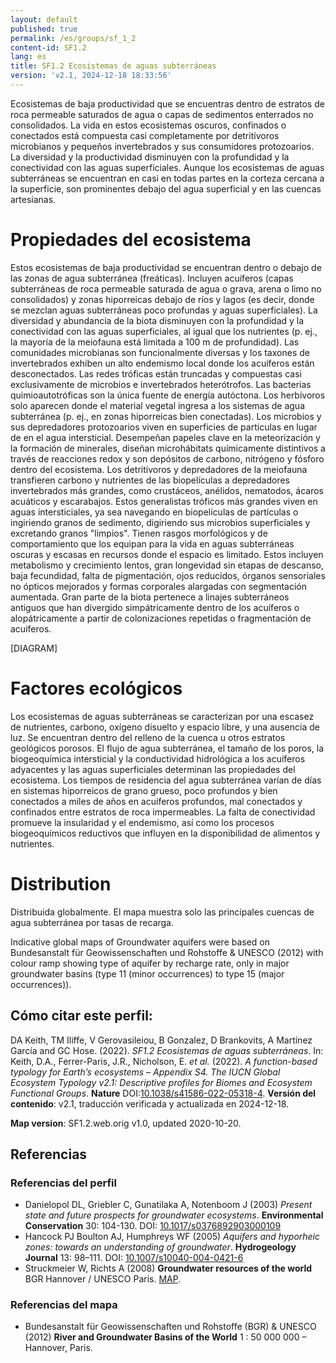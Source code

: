 ```yaml
---
layout: default
published: true
permalink: /es/groups/sf_1_2
content-id: SF1.2
lang: es
title: SF1.2 Ecosistemas de aguas subterráneas
version: 'v2.1, 2024-12-18 18:33:56'
---
```


Ecosistemas de baja productividad que se encuentras dentro de estratos de roca permeable saturados de agua o capas de sedimentos enterrados no consolidados. La vida en estos ecosistemas oscuros, confinados o conectados está compuesta casi completamente por detritívoros microbianos y pequeños invertebrados y sus consumidores protozoarios. La diversidad y la productividad disminuyen con la profundidad y la conectividad con las aguas superficiales. Aunque los ecosistemas de aguas subterráneas se encuentran en casi en todas partes en la corteza cercana a la superficie, son prominentes debajo del agua superficial y en las cuencas artesianas.

# Propiedades del ecosistema
 
Estos ecosistemas de baja productividad se encuentran dentro o debajo de las zonas de agua subterránea (freáticas). Incluyen acuíferos (capas subterráneas de roca permeable saturada de agua o grava, arena o limo no consolidados) y zonas hiporreicas debajo de ríos y lagos (es decir, donde se mezclan aguas subterráneas poco profundas y aguas superficiales). La diversidad y abundancia de la biota disminuyen con la profundidad y la conectividad con las aguas superficiales, al igual que los nutrientes (p. ej., la mayoría de la meiofauna está limitada a 100 m de profundidad). Las comunidades microbianas son funcionalmente diversas y los taxones de invertebrados exhiben un alto endemismo local donde los acuíferos están desconectados. Las redes tróficas están truncadas y compuestas casi exclusivamente de microbios e invertebrados heterótrofos. Las bacterias quimioautotróficas son la única fuente de energía autóctona. Los herbívoros solo aparecen donde el material vegetal ingresa a los sistemas de agua subterránea (p. ej., en zonas hiporreicas bien conectadas). Los microbios y sus depredadores protozoarios viven en superficies de partículas en lugar de en el agua intersticial. Desempeñan papeles clave en la meteorización y la formación de minerales, diseñan microhábitats químicamente distintivos a través de reacciones redox y son depósitos de carbono, nitrógeno y fósforo dentro del ecosistema. Los detritívoros y depredadores de la meiofauna transfieren carbono y nutrientes de las biopelículas a depredadores invertebrados más grandes, como crustáceos, anélidos, nematodos, ácaros acuáticos y escarabajos. Estos generalistas tróficos más grandes viven en aguas intersticiales, ya sea navegando en biopelículas de partículas o ingiriendo granos de sedimento, digiriendo sus microbios superficiales y excretando granos "limpios". Tienen rasgos morfológicos y de comportamiento que los equipan para la vida en aguas subterráneas oscuras y escasas en recursos donde el espacio es limitado. Estos incluyen metabolismo y crecimiento lentos, gran longevidad sin etapas de descanso, baja fecundidad, falta de pigmentación, ojos reducidos, órganos sensoriales no ópticos mejorados y formas corporales alargadas con segmentación aumentada. Gran parte de la biota pertenece a linajes subterráneos antiguos que han divergido simpátricamente dentro de los acuíferos o alopátricamente a partir de colonizaciones repetidas o fragmentación de acuíferos.

[DIAGRAM]

# Factores ecológicos
 
Los ecosistemas de aguas subterráneas se caracterizan por una escasez de nutrientes, carbono, oxígeno disuelto y espacio libre, y una ausencia de luz. Se encuentran dentro del relleno de la cuenca u otros estratos geológicos porosos. El flujo de agua subterránea, el tamaño de los poros, la biogeoquímica intersticial y la conductividad hidrológica a los acuíferos adyacentes y las aguas superficiales determinan las propiedades del ecosistema. Los tiempos de residencia del agua subterránea varían de días en sistemas hiporreicos de grano grueso, poco profundos y bien conectados a miles de años en acuíferos profundos, mal conectados y confinados entre estratos de roca impermeables. La falta de conectividad promueve la insularidad y el endemismo, así como los procesos biogeoquímicos reductivos que influyen en la disponibilidad de alimentos y nutrientes.
 
# Distribution
 
Distribuida globalmente. El mapa muestra solo las principales cuencas de agua subterránea por tasas de recarga.

Indicative global maps of Groundwater aquifers were based on Bundesanstalt für Geowissenschaften und Rohstoffe & UNESCO (2012) with colour ramp showing type of aquifer by recharge rate, only in major groundwater basins (type 11 (minor occurrences) to type 15 (major occurrences)).

## Cómo citar este perfil:

DA Keith, TM Iliffe, V Gerovasileiou, B Gonzalez, D Brankovits, A Martínez García and GC Hose. (2022). *SF1.2 Ecosistemas de aguas subterráneas*. In: Keith, D.A., Ferrer-Paris, J.R., Nicholson, E. *et al.* (2022). *A function-based typology for Earth’s ecosystems – Appendix S4. The IUCN Global Ecosystem Typology v2.1: Descriptive profiles for Biomes and Ecosystem Functional Groups*. **Nature** DOI:[10.1038/s41586-022-05318-4](https://doi.org/10.1038/s41586-022-05318-4).
**Versión del contenido**: v2.1, traducción verificada y actualizada en 2024-12-18.

**Map version**: SF1.2.web.orig v1.0, updated 2020-10-20.

## Referencias

### Referencias del perfil
* Danielopol DL, Griebler C, Gunatilaka A, Notenboom J  (2003) *Present state and future prospects for groundwater ecosystems*. **Environmental Conservation** 30: 104-130. DOI: [10.1017/s0376892903000109](http://doi.org/10.1017/s0376892903000109)
* Hancock PJ Boulton AJ, Humphreys WF  (2005) *Aquifers and hyporheic zones: towards an understanding of groundwater*. **Hydrogeology Journal** 13: 98–111. DOI: [10.1007/s10040-004-0421-6](http://doi.org/10.1007/s10040-004-0421-6)
* Struckmeier W, Richts A  (2008) **Groundwater resources of the world** BGR Hannover / UNESCO Paris. [MAP](https://groundwaterportal.net/sites/default/files/GroundwaterResources%26TBAsMap_WHYMAP.pdf).

### Referencias del mapa
* Bundesanstalt für Geowissenschaften und Rohstoffe (BGR) & UNESCO (2012) **River and Groundwater Basins of the World** 1 : 50 000 000 – Hannover, Paris.
